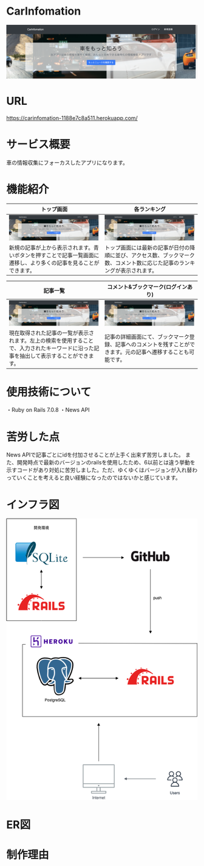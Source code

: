 # CarInfomation
![トップ画面](public/images/top_info.png)
# URL
https://carinfomation-1188e7c8a511.herokuapp.com/
# サービス概要
車の情報収集にフォーカスしたアプリになります。
# 機能紹介
| トップ画面 | 各ランキング |
| ---- | ---- |
| ![トップ画面](public/images/top_info.png) | ![トップ画面](public/images/top_info.png) |
| 新規の記事が上から表示されます。青いボタンを押すことで記事一覧画面に遷移し、より多くの記事を見ることができます。 | トップ画面には最新の記事が日付の降順に並び、アクセス数、ブックマーク数、コメント数に応じた記事のランキングが表示されます。 |

| 記事一覧 | コメント&ブックマーク(ログインあり) |
| ---- | ---- |
| ![トップ画面](public/images/top_info.png) | ![トップ画面](public/images/top_info.png) |
| 現在取得された記事の一覧が表示されます。左上の検索を使用することで、入力されたキーワードに沿った記事を抽出して表示することができます。 | 記事の詳細画面にて、ブックマーク登録、記事へのコメントを残すことができます。元の記事へ遷移することも可能です。 |
# 使用技術について
・Ruby on Rails 7.0.8
・News API

# 苦労した点
News APIで記事ごとにidを付加させることが上手く出来ず苦労しました。
また、開発時点で最新のバージョンのrailsを使用したため、6以前とは違う挙動を示すコードがあり対処に苦労しました。ただ、ゆくゆくはバージョンが入れ替わっていくことを考えると良い経験になったのではないかと感じています。

# インフラ図
![インフラ図](public/images/infrastructure.png)

# ER図

# 制作理由

